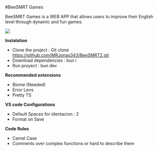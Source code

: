 #BeeSMRT Games

BeeSMRT Games is a WEB APP that allows users to improve their English level
through dynamic and fun games.

![](https://pub-634c4c6c8002422595e483ed8ca88991.r2.dev/logo_white.webp)

**Instalation**

- Clone the project : Git clone https://github.com/MRJonas343/BeeSMRT2.git
- Download dependencies : bun i
- Run proyect : bun dev

**Recommended extensions**

- Biome (Needed)
- Error Lens
- Pretty TS

**VS code Configurations**

- Default Spaces for identacion : 2
- Format on Save

**Code Rules**

- Camel Case
- Comments over complex functions or hard to describe them
